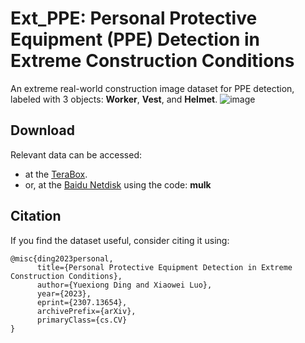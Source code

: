 # Ext_PPE: Personal Protective Equipment (PPE) Detection in Extreme Construction Conditions

An extreme real-world construction image dataset for PPE detection, labeled with 3 objects: **Worker**, **Vest**, and **Helmet**.
![image](https://github.com/dyxm/Ext_PPE/assets/17799440/1d9d7235-c5f3-486b-a4ef-fddb20de2fb2)


## Download
Relevant data can be accessed:
- at the [TeraBox](https://terabox.com/s/1aiSECQBLpDQtkKk69mwaqw).
- or, at the [Baidu Netdisk](https://pan.baidu.com/s/1LcDkWN_Rs4RKpbfJxISwag) using the code: **mulk**


## Citation
If you find the dataset useful, consider citing it using:
```
@misc{ding2023personal,
      title={Personal Protective Equipment Detection in Extreme Construction Conditions}, 
      author={Yuexiong Ding and Xiaowei Luo},
      year={2023},
      eprint={2307.13654},
      archivePrefix={arXiv},
      primaryClass={cs.CV}
}
```
